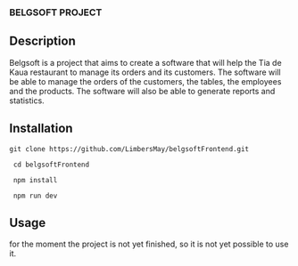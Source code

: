 ### BELGSOFT PROJECT

## Description

Belgsoft is a project that aims to create a software that will help the Tia de Kaua restaurant to manage its orders and
its customers. The software will be able to manage the orders of the customers, the tables, the employees and the
products. The software will also be able to generate reports and statistics.

## Installation
`` git clone https://github.com/LimbersMay/belgsoftFrontend.git ``

     cd belgsoftFrontend 
    
     npm install 
    
     npm run dev

## Usage
for the moment the project is not yet finished, so it is not yet possible to use it.
